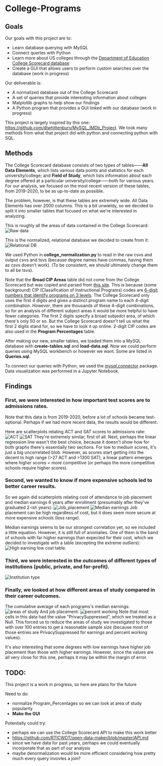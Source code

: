 # College-Programs
## Goals
Our goals with this project are to:
- Learn database querying with MySQL
- Connect queries with Python
- Learn more about US colleges through the [Department of Education College Scorecard database](https://collegescorecard.ed.gov/data/)
- Create a GUI that allows users to perform custom searches over the database (work in progress)

Our deliverable is:
- A normalized database out of the College Scorecard
- A set of queries that provide interesting information about colleges
- Matplotlib graphs to help show our findings
- A Python program that provides a GUI linked with our database (work in progress)

This project is largely inspired by this one: https://github.com/dlwhittenbury/MySQL_IMDb_Project. We took many methods from what that project did with python and connecting python with SQL. 

## Methods
The College Scorecard database consists of two types of tables——**All Data Elements**, which lists various data points and statistics for each university/college; and **Field of Study**, which lists information about each degree offered at a particular university/college——both for various years. For our analysis, we focused on the most recent version of these tables, from 2019-2020, to be as up-to-date as possible. 

The problem, however, is that these tables are extremely wide. All Data Elements has over 2000 columns. This is a bit unwieldy, so we decided to split it into smaller tables that focused on what we're interested in analyzing.

This is roughly all the areas of data contained in the College Scorecard:
![Raw data](images/College%20Scorecard%20DB.png)

This is the normalized, relational database we decided to create from it:
![Relational DB](images/Normalized%20College%20Db.jpeg)

We used Python in **college_normalization.py** to read in the raw csvs and output csvs and tsvs (because degree names have commas, having them as csvs doesn't work). (To be consistent, we should ultimately change them to all be tsvs).

Note that the **Broad CIP Areas** table did not come from the College Scorecard but was copied and parsed from [this site](https://nces.ed.gov/ipeds/cipcode/browse.aspx?y=56). This is because (some background) CIP (Classification of Instructional Programs) codes are [6-digit numbers that identify programs on 3 levels](https://ucblueash.edu/offices/administrative/institutional-research/cipcode.html). The College Scorecard only uses the first 4 digits and gives a distinct program name to each 4-digit combination. _However_, there are thousands of these 4-digit combinations, so for an analysis of different subject areas it would be more helpful to have fewer categories. The first 2 digits specify a broad subjedct area, of which there's only 50 or so. But the College Scorecard doesn't tell us what the first 2 digits stand for, so we have to look it up online. 2-digit CIP codes are also used in the **Program Percentages** table.

After making our new, smaller tables, we loaded them into a MySQL database with **create-tables.sql** and **load-data.sql**. Now we could perform queries using MySQL workbench or however we want. Some are listed in **Queries.sql**.

To connect our queries with Python, we used the [mysql.connector](https://dev.mysql.com/doc/connector-python/en/) package. Data visualization was performed in a Jupyter Notebook.

## Findings
### First, we were interested in how important test scores are to admissions rates. 
Note that this data is from 2019-2020, before a lot of schools became test-optional. Perhaps if we had more recent data, the results would be different.

Here are scatterplots relating ACT and SAT scores to admissions rate:
![ACT](images/plots/ACT.png)
![SAT](images/plots/SAT.png)
They're extremely similar, first of all.
Next, perhaps the linear regression line wasn't the best choice, because it doesn't show how for both graphs there's essentially two sections. For low to medium scores, it's just a big uncorrelated blob. However, as scores start getting into the decent to high range (>27 ACT and >1300 SAT), a linear pattern emerges where higher scores = more competitive (or perhaps the more competitive schools require higher scores).

### Second, we wanted to know if more expensive schools led to better career results.
So we again did scatterplots relating cost of attendance to job placement and median earnings 6 years after enrollment (presumably after they've graduated 2-ish years):
![Job_placement](/images/plots/Job_placement.png)
![Median earnings](/images/plots/Median_earnings.png)
Job placement can be high regardless of cost, but it does seem more secure at more expensive schools (less range).

Median earnings seems to be our strongest correlation yet, so we included a little equation. However, it is still full of anomalies. One of them is the band of schools with far higher earnings than expected for their cost, which we decided to investigate with a table (excepting the extreme outliers):
![High earning low cost table.](images/High_earning_low_cost.png)

### Third, we were interested in the outcomes of different types of institutions (public, private, and for-profit).
![Institution type](/images/plots/Institution_type.png)

### Finally, we looked at how different areas of study compared in their career outcomes.
The cumulative average of each programs's median earnings:
![areas of study](/images/plots/Areas_of_study.png)
And job placement:
![percent working](/images/plots/Areas_of_study_percent_working.png)
Note that most cells in this data had the value "PrivacySuppressed", which we treated as a Null. This forced us to reduce the areas of study we investigated to those with over 100 entries to get a reasonable sample size (because most of those entries are PrivacySuppressed for earnings and percent working values). 

It's also interesting that some degrees with low earnings have higher job placement than those with higher earnings. However, since the values are all very close for this one, perhaps it may be within the margin of error.

## TODO:
This project is a work in progress, so here are plans for the future

Need to do:
- normalize Program_Percentages so we can look at area of study popularity
- **Make the GUI**

Potentially could try:
- perhaps we can use the College Scorecard API to make this work better
 - https://github.com/RTICWDT/open-data-maker/blob/master/API.md
- since we have data for past years, perhaps we could eventually incorporate that as part of our analysis
- maybe denormalization would be more efficient considering how pretty much every query invovles a join?

